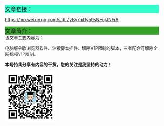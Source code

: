 <div style="background-color:#33ffcc;font-size:18px">文章链接：</div>



<a href="https://mp.weixin.qq.com/s/dLZyBy7mDy59sNHujJNFrA" target="_blank" >https://mp.weixin.qq.com/s/dLZyBy7mDy59sNHujJNFrA</a>



<div style="background-color:RGB(52,160,40);font-size:18px">文章简介：</div>
该文章主要内容为：

电脑版谷歌浏览器软件、油猴脚本插件、解除V1P限制的脚本，三者配合可解除全网视频V1P限制。





**本号持续分享有内容的干货，您的关注是我坚持的动力！**

<img src="./../../../_assets/clip_image002.jpg" style="width:33%;" />